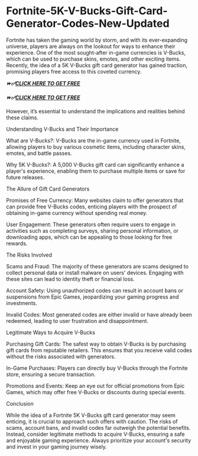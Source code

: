 # Fortnite-5K-V-Bucks-Gift-Card-Generator-Codes-New-Updated
Fortnite has taken the gaming world by storm, and with its ever-expanding universe, players are always on the lookout for ways to enhance their experience. One of the most sought-after in-game currencies is V-Bucks, which can be used to purchase skins, emotes, and other exciting items. Recently, the idea of a 5K V-Bucks gift card generator has gained traction, promising players free access to this coveted currency. 


***⏩✅[CLICK HERE TO GET FREE](https://btadeal.com/al6g2x/)***

***⏩✅[CLICK HERE TO GET FREE](https://btadeal.com/al6g2x/)***


However, it’s essential to understand the implications and realities behind these claims.

Understanding V-Bucks and Their Importance

What are V-Bucks?: V-Bucks are the in-game currency used in Fortnite, allowing players to buy various cosmetic items, including character skins, emotes, and battle passes.

Why 5K V-Bucks?: A 5,000 V-Bucks gift card can significantly enhance a player's experience, enabling them to purchase multiple items or save for future releases.

The Allure of Gift Card Generators

Promises of Free Currency: Many websites claim to offer generators that can provide free V-Bucks codes, enticing players with the prospect of obtaining in-game currency without spending real money.

User Engagement: These generators often require users to engage in activities such as completing surveys, sharing personal information, or downloading apps, which can be appealing to those looking for free rewards.

The Risks Involved

Scams and Fraud: The majority of these generators are scams designed to collect personal data or install malware on users' devices. Engaging with these sites can lead to identity theft or financial loss.

Account Safety: Using unauthorized codes can result in account bans or suspensions from Epic Games, jeopardizing your gaming progress and investments.

Invalid Codes: Most generated codes are either invalid or have already been redeemed, leading to user frustration and disappointment.

Legitimate Ways to Acquire V-Bucks

Purchasing Gift Cards: The safest way to obtain V-Bucks is by purchasing gift cards from reputable retailers. This ensures that you receive valid codes without the risks associated with generators.

In-Game Purchases: Players can directly buy V-Bucks through the Fortnite store, ensuring a secure transaction.

Promotions and Events: Keep an eye out for official promotions from Epic Games, which may offer free V-Bucks or discounts during special events.

Conclusion

While the idea of a Fortnite 5K V-Bucks gift card generator may seem enticing, it is crucial to approach such offers with caution. The risks of scams, account bans, and invalid codes far outweigh the potential benefits. Instead, consider legitimate methods to acquire V-Bucks, ensuring a safe and enjoyable gaming experience. Always prioritize your account's security and invest in your gaming journey wisely.
